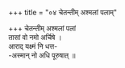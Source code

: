 +++
title = "०४ चेतन्तीम् अश्मलां पलाम्"

+++
चेतन्तीम् अश्मलां पलां  
तासां वो नमो अर्चिषे ।  
आराद् यक्ष्मं नि धत्त-  
-अस्मान् नो अधि पूरुषात् ॥